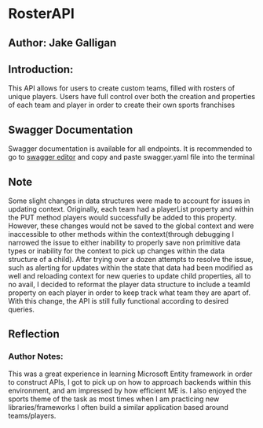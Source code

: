 # RosterAPI
## Author: Jake Galligan
## Introduction:
This API allows for users to create custom teams, filled with rosters of unique players. Users have full control over both the creation and properties of each team and player in order to create their own sports franchises

## Swagger Documentation
Swagger documentation is available for all endpoints. It is recommended to go to [swagger editor](https://editor.swagger.io) and copy and paste swagger.yaml file into the terminal

## Note
Some slight changes in data structures were made to account for issues in updating context. Originally, each team had a playerList property and within the PUT method players would successfully be added to this property. However, these changes would not be saved to the global context and were inaccessible to other methods within the context(through debugging I narrowed the issue to either inability to properly save non primitive data types or inability for the context to pick up changes within the data structure of a child). After trying over a dozen attempts to resolve the issue, such as alerting for updates within the state that data had been modified as well and reloading context for new queries to update child properties, all to no avail, I decided to reformat the player data structure to include a teamId property on each player in order to keep track what team they are apart of. With this change, the API is still fully functional according to desired queries.

## Reflection
### Author Notes:
This was a great experience in learning Microsoft Entity framework in order to construct APIs, I got to pick up on how to approach backends within this environment, and am impressed by how efficient ME is. I  also enjoyed the sports theme of the task as most times when I am practicing new libraries/frameworks I often build a similar application based around teams/players.
